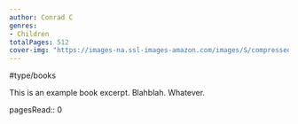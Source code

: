 ```yaml
---
author: Conrad C
genres:
- Children
totalPages: 512
cover-img: "https://images-na.ssl-images-amazon.com/images/S/compressed.photo.goodreads.com/books/1415428227i/20518872.jpg"
---
```

#type/books

This is an example book excerpt. Blahblah. Whatever.

pagesRead:: 0